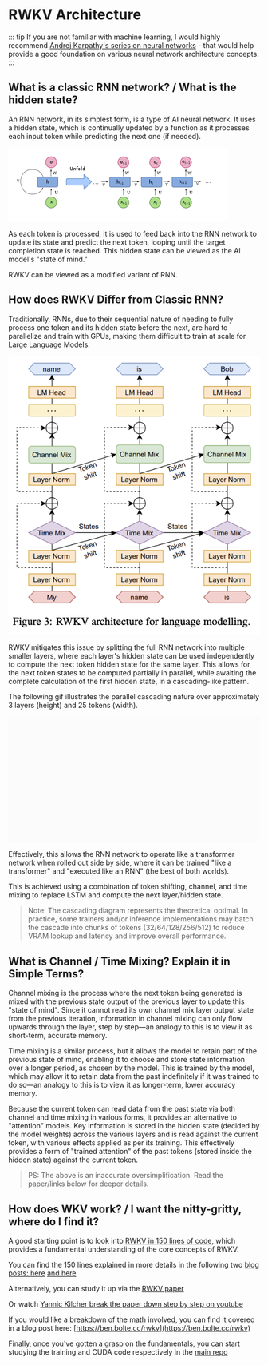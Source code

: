 # RWKV Architecture

::: tip
If you are not familiar with machine learning, I would highly recommend [Andrej Karpathy's series on neural networks](https://www.youtube.com/watch?v=VMj-3S1tku0&list=PLAqhIrjkxbuWI23v9cThsA9GvCAUhRvKZ&ab_channel=AndrejKarpathy) - that would help provide a good foundation on various neural network architecture concepts.
:::

## What is a classic RNN network? / What is the hidden state?

An RNN network, in its simplest form, is a type of AI neural network. It uses a hidden state, which is continually updated by a function as it processes each input token while predicting the next one (if needed).

![Classic RNN digram](../img/classic-RNN.png)

As each token is processed, it is used to feed back into the RNN network to update its state and predict the next token, looping until the target completion state is reached. This hidden state can be viewed as the AI model's "state of mind."


RWKV can be viewed as a modified variant of RNN.

## How does RWKV Differ from Classic RNN?



Traditionally, RNNs, due to their sequential nature of needing to fully process one token and its hidden state before the next, are hard to parallelize and train with GPUs, making them difficult to train at scale for Large Language Models.

![Digram showing the flow of the hiddenstates](../img/rwkv-hidden-state-flow.png)

RWKV mitigates this issue by splitting the full RNN network into multiple smaller layers, where each layer's hidden state can be used independently to compute the next token hidden state for the same layer. This allows for the next token states to be computed partially in parallel, while awaiting the complete calculation of the first hidden state, in a cascading-like pattern.

The following gif illustrates the parallel cascading nature over approximately 3 layers (height) and 25 tokens (width).

![Digram showing the RWKV parallel cascading pattern, in transformer mode, generated via https://jsfiddle.net/buLswgem/31/ ](../img/rwkv-cascading-pattern.gif)

Effectively, this allows the RNN network to operate like a transformer network when rolled out side by side, where it can be trained "like a transformer" and "executed like an RNN" (the best of both worlds). 

This is achieved using a combination of token shifting, channel, and time mixing to replace LSTM and compute the next layer/hidden state.

> Note: The cascading diagram represents the theoretical optimal. In practice, some trainers and/or inference implementations may batch the cascade into chunks of tokens (32/64/128/256/512) to reduce VRAM lookup and latency and improve overall performance.

## What is Channel / Time Mixing? Explain it in Simple Terms?

Channel mixing is the process where the next token being generated is mixed with the previous state output of the previous layer to update this "state of mind". Since it cannot read its own channel mix layer output state from the previous iteration, information in channel mixing can only flow upwards through the layer, step by step—an analogy to this is to view it as short-term, accurate memory.

Time mixing is a similar process, but it allows the model to retain part of the previous state of mind, enabling it to choose and store state information over a longer period, as chosen by the model. This is trained by the model, which may allow it to retain data from the past indefinitely if it was trained to do so—an analogy to this is to view it as longer-term, lower accuracy memory.

Because the current token can read data from the past state via both channel and time mixing in various forms, it provides an alternative to "attention" models. Key information is stored in the hidden state (decided by the model weights) across the various layers and is read against the current token, with various effects applied as per its training. This effectively provides a form of "trained attention" of the past tokens (stored inside the hidden state) against the current token.

> PS: The above is an inaccurate oversimplification. Read the paper/links below for deeper details.

## How does WKV work? / I want the nitty-gritty, where do I find it?

A good starting point is to look into [RWKV in 150 lines of code](https://github.com/BlinkDL/ChatRWKV/blob/main/RWKV_in_150_lines.py), which provides a fundamental understanding of the core concepts of RWKV.

You can find the 150 lines explained in more details in the following two [blog posts: here](https://johanwind.github.io/2023/03/23/rwkv_details.html) [and here](https://github.com/uasi/rwkv-in-150-lines-ex)

Alternatively, you can study it up via the [RWKV paper](https://arxiv.org/abs/2305.13048)

Or watch [Yannic Kilcher break the paper down step by step on youtube](https://www.youtube.com/watch?v=x8pW19wKfXQ&pp=ygUEUldLVg%3D%3D)

If you would like a breakdown of the math involved, you can find it covered in a blog post here: [https://ben.bolte.cc/rwkv](https://ben.bolte.cc/rwkv)

Finally, once you've gotten a grasp on the fundamentals, you can start studying the training and CUDA code respectively in the [main repo](https://github.com/BlinkDL/RWKV-LM)
